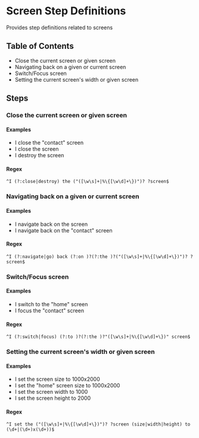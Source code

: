 # Screen Step Definitions

Provides step definitions related to screens



## Table of Contents

- Close the current screen or given screen
- Navigating back on a given or current screen
- Switch/Focus screen
- Setting the current screen's width or given screen

## Steps 



### Close the current screen or given screen

#### Examples

- I close the "contact" screen
- I close the screen
- I destroy the screen


#### Regex

```^I (?:close|destroy) the ("([\w\s]+|%\{[\w\d]+\})")? ?screen$```




### Navigating back on a given or current screen

#### Examples

- I navigate back on the screen
- I navigate back on the "contact" screen


#### Regex

```^I (?:navigate|go) back (?:on )?(?:the )?("([\w\s]+|%\{[\w\d]+\})")? ?screen$```




### Switch/Focus screen

#### Examples

- I switch to the "home" screen
- I focus the "contact" screen


#### Regex

```^I (?:switch|focus) (?:to )?(?:the )?"([\w\s]+|%\{[\w\d]+\})" screen$```




### Setting the current screen's width or given screen

#### Examples

- I set the screen size to 1000x2000
- I set the "home" screen size to 1000x2000
- I set the screen width to 1000
- I set the screen height to 2000


#### Regex

```^I set the ("([\w\s]+|%\{[\w\d]+\})")? ?screen (size|width|height) to (\d+|(\d+)x(\d+))$```


